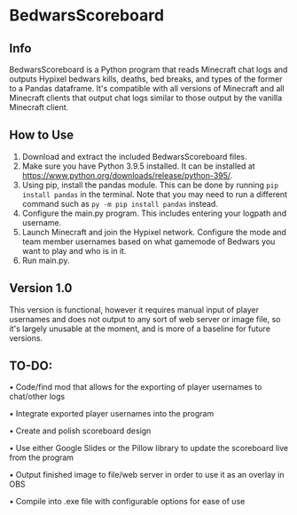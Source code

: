 # BedwarsScoreboard
## Info
BedwarsScoreboard is a Python program that reads Minecraft chat logs and outputs Hypixel bedwars kills, deaths, bed breaks, and types of the former to a Pandas dataframe. It's compatible with all versions of Minecraft and all Minecraft clients that output chat logs similar to those output by the vanilla Minecraft client.

## How to Use
1. Download and extract the included BedwarsScoreboard files.
2. Make sure you have Python 3.9.5 installed. It can be installed at https://www.python.org/downloads/release/python-395/.
3. Using pip, install the pandas module. This can be done by running `pip install pandas` in the terminal. Note that you may need to run a different command such as `py -m pip install pandas` instead.
4. Configure the main.py program. This includes entering your logpath and username.
5. Launch Minecraft and join the Hypixel network. Configure the mode and team member usernames based on what gamemode of Bedwars you want to play and who is in it.
6. Run main.py.

## Version 1.0
This version is functional, however it requires manual input of player usernames and does not output to any sort of web server or image file, so it's largely unusable at the moment, and is more of a baseline for future versions.

## TO-DO:
 • Code/find mod that allows for the exporting of player usernames to chat/other logs
 
 • Integrate exported player usernames into the program
 
 • Create and polish scoreboard design
 
 • Use either Google Slides or the Pillow library to update the scoreboard live from the program
 
 • Output finished image to file/web server in order to use it as an overlay in OBS
 
 • Compile into .exe file with configurable options for ease of use
